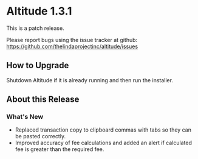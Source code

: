 # Altitude 1.3.1

This is a patch release.

Please report bugs using the issue tracker at github: https://github.com/thelindaprojectinc/altitude/issues

## How to Upgrade
Shutdown Altitude if it is already running and then run the installer.

## About this Release

### What's New
- Replaced transaction copy to clipboard commas with tabs so they can be pasted correctly.
- Improved accuracy of fee calculations and added an alert if calculated fee is greater than the required fee.